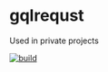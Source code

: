 
# gqlrequst 

Used in private projects

[![build](https://github.com/fbucek/gqlrequest/workflows/build/badge.svg)](https://github.com/fbucek/gqlrequest/)
